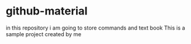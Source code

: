 # github-material
in this repository i am going to store commands and text book
This is a sample project created by me
